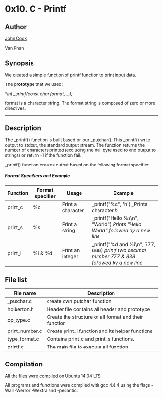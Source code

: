 # 0x10. C - Printf

## Author

[John Cook](https://github.com/JohnCook17)

[Van Phan](https://github.com/vdphan)

## Synopsis
We created a simple function of printf function to print input data.

The **prototype** that we used:

**int _printf(const char *format, ...);**

format is a character string. The format string is composed of zero or more directives.

---

## Description
The _printf() function is built based on our _putchar(). This _printf() write output to stdout, the standard output stream. The function returns  the number of characters printed (excluding the null byte used to end output to strings) or return -1 if the function fail.

_printf() function creates output based on the following format specifier:

##### Format Specifiers and Example

| Function | Format specifier | Usage | Example |
| --- | --- | --- | --- |
| print_c | %c | Print a character | _printf("%c", 'h') _Prints character _h_ |
| print_s | %s | Print a string | _printf("Hello %s\n", "World") _Prints "Hello World" followed by a new line_ |
| print_i | %i & %d | Print an integer | _printf("%d and %i\n", 777, 888) _printf two decimal number 777 & 888 followed by a new line_ |

## File list

| File name | Description |
| --- | --- |
| _putchar.c | create own putchar function |
| holberton.h | Header file contains all header and prototype |
| op_type.c | Create the structure of all format and their function |
| print_number.c | Create print_i function and its helper functions |
| type_format.c | Contains print_c and print_s functions. |
| printf.c | The main file to execute all function |

## Compilation
All the files were compiled on Ubuntu 14.04 LTS

All programs and functions were compiled with gcc 4.8.4 using the flags -Wall -Werror -Wextra and -pedantic.